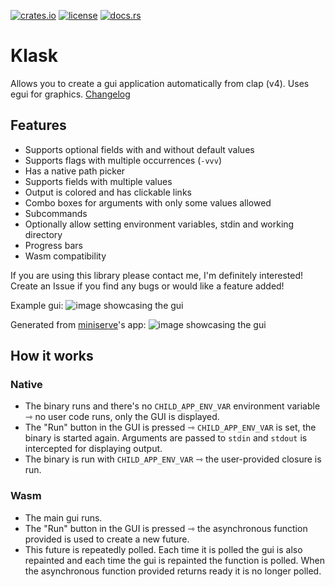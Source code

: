 [![crates.io](https://img.shields.io/crates/v/klask?style=for-the-badge)](https://crates.io/crates/klask)
[![license](https://img.shields.io/crates/l/klask?style=for-the-badge)](LICENSE)
[![docs.rs](https://img.shields.io/docsrs/klask?style=for-the-badge)](https://docs.rs/klask)
# Klask
Allows you to create a gui application automatically from clap (v4). Uses egui for graphics. [Changelog](CHANGELOG.md)

## Features
- Supports optional fields with and without default values
- Supports flags with multiple occurrences (`-vvv`)
- Has a native path picker
- Supports fields with multiple values
- Output is colored and has clickable links
- Combo boxes for arguments with only some values allowed
- Subcommands
- Optionally allow setting environment variables, stdin and working directory
- Progress bars
- Wasm compatibility

If you are using this library please contact me, I'm definitely interested!
Create an Issue if you find any bugs or would like a feature added!

Example gui:
![image showcasing the gui](media/showcase-2021-09-25.png)

Generated from [miniserve](https://github.com/svenstaro/miniserve)'s app:
![image showcasing the gui](media/miniserve-2021-09-25.png)

## How it works
### Native
* The binary runs and there's no `CHILD_APP_ENV_VAR` environment variable ⇾ no user code runs, only the GUI is displayed.
* The "Run" button in the GUI is pressed ⇾ `CHILD_APP_ENV_VAR` is set, the binary is started again. Arguments are passed to `stdin` and `stdout` is intercepted for displaying output.
* The binary is run with `CHILD_APP_ENV_VAR` ⇾ the user-provided closure is run.
### Wasm
* The main gui runs.
* The "Run" button in the GUI is pressed ⇾ the asynchronous function provided is used to create a new future.
* This future is repeatedly polled. Each time it is polled the gui is also repainted and each time the gui is repainted the function is polled. When the asynchronous function provided returns ready it is no longer polled.